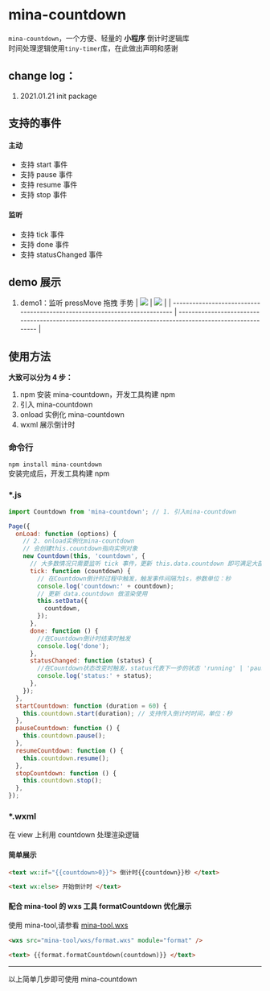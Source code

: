 # mina-countdown

`mina-countdown`，一个方便、轻量的 **小程序** 倒计时逻辑库  
时间处理逻辑使用`tiny-timer`库，在此做出声明和感谢

## change log：

1. 2021.01.21 init package

## 支持的事件

#### 主动

- 支持 start 事件
- 支持 pause 事件
- 支持 resume 事件
- 支持 stop 事件

#### 监听

- 支持 tick 事件
- 支持 done 事件
- 支持 statusChanged 事件

## demo 展示

1. demo1：监听 pressMove 拖拽 手势
   | ![](https://636f-could-test-1258393788.tcb.qcloud.la/README/touchmove.gif) | ![](https://636f-could-test-1258393788.tcb.qcloud.la/QRCode/pages-mina-countdown-demo1-index_qrcode%3D1.jpg) |
   | -------------------------------------------------------------------------- | -------------------------------------------------------------------------------------------------------- |

## 使用方法

**大致可以分为 4 步：**

1. npm 安装 mina-countdown，开发工具构建 npm
2. 引入 mina-countdown
3. onload 实例化 mina-countdown
4. wxml 展示倒计时

### 命令行

`npm install mina-countdown `  
安装完成后，开发工具构建 npm

### \*.js

```javascript
import Countdown from 'mina-countdown'; // 1. 引入mina-countdown

Page({
  onLoad: function (options) {
    // 2. onload实例化mina-countdown
    // 会创建this.countdown指向实例对象
    new Countdown(this, 'countdown', {
      // 大多数情况只需要监听 tick 事件，更新 this.data.countdown 即可满足大部分场景
      tick: function (countdown) {
        // 在Countdown倒计时过程中触发，触发事件间隔为1s，参数单位：秒
        console.log('countdown:' + countdown);
        // 更新 data.countdown 做渲染使用
        this.setData({
          countdown,
        });
      },
      done: function () {
        //在Countdown倒计时结束时触发
        console.log('done');
      },
      statusChanged: function (status) {
        //在Countdown状态改变时触发，status代表下一步的状态 'running' | 'paused' | 'stopped'
        console.log('status:' + status);
      },
    });
  },
  startCountdown: function (duration = 60) {
    this.countdown.start(duration); // 支持传入倒计时时间，单位：秒
  },
  pauseCountdown: function () {
    this.countdown.pause();
  },
  resumeCountdown: function () {
    this.countdown.resume();
  },
  stopCountdown: function () {
    this.countdown.stop();
  },
});
```

### \*.wxml

在 view 上利用 countdown 处理渲染逻辑

#### 简单展示

```html
<text wx:if="{{countdown>0}}"> 倒计时{{countdown}}秒 </text>

<text wx:else> 开始倒计时 </text>
```

#### 配合 mina-tool 的 wxs 工具 formatCountdown 优化展示

使用 mina-tool,请参看 [mina-tool.wxs](https://github.com/Yrobot/mina-tool#wxs)

```html
<wxs src="mina-tool/wxs/format.wxs" module="format" />

<text> {{format.formatCountdown(countdown)}} </text>
```

---

以上简单几步即可使用 mina-countdown
